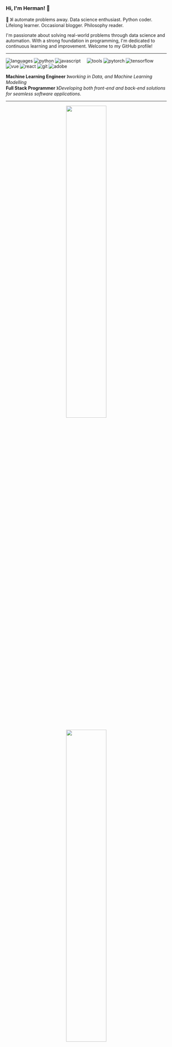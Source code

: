 ### Hi, I'm Herman! 👋
🤖 &#12299;I automate problems away. Data science enthusiast. Python coder. Lifelong learner. Occasional blogger. Philosophy reader.</sup>

I'm passionate about solving real-world problems through data science and automation. With a strong foundation in programming, I'm dedicated to continuous learning and improvement. Welcome to my GitHub profile!

----

![languages](https://img.shields.io/static/v1?label=&message=languages:&color=111&style=flat-square)
![python](https://img.shields.io/static/v1?logo=python&label=&message=python&color=36465D&logoColor=AAA&style=flat-square&link=)
![javascript](https://img.shields.io/static/v1?logo=javascript&label=&message=javascript&color=36465D&logoColor=AAA&style=flat-square)
&nbsp;&nbsp;&nbsp;
![tools](https://img.shields.io/static/v1?label=&message=tools:&color=111&style=flat-square)
![pytorch](https://img.shields.io/static/v1?logo=pytorch&label=&message=pytorch&color=36465D&logoColor=AAA&style=flat-square)
![tensorflow](https://img.shields.io/static/v1?logo=tensorflow&label=&message=tensorflow&color=36465D&logoColor=AAA&style=flat-square)
![vue](https://img.shields.io/static/v1?logo=apache-vue&label=&message=vue&color=36465D&logoColor=AAA&style=flat-square)
![react](https://img.shields.io/static/v1?logo=react&label=&message=react&color=36465D&logoColor=AAA&style=flat-square)
![git](https://img.shields.io/static/v1?logo=git&label=&message=git&color=36465D&logoColor=AAA&style=flat-square)
![adobe](https://img.shields.io/static/v1?logo=adobe&label=&message=adobe&color=111&logoColor=FF0000&style=flat-square)

**Machine Learning Engineer** &#12299;_working in Data, and Machine Learning Modelling_
<br/>
**Full Stack Programmer** &#12299;_Developing both front-end and back-end solutions for seamless software applications._

----
<p align="center">
  <img height="50%" width="auto" src ="https://github-readme-stats.vercel.app/api?username=hermansh-id&show_icons=true&count_private=true&theme=shadow_blue&hide_border=true&hide=issues,contribs&bg_color=00000000">
  <img height="50%" width="auto" src ="https://github-readme-stats.vercel.app/api/top-langs/?username=hermansh-id&layout=compact&hide_border=true&theme=shadow_blue&bg_color=00000000&langs_count=6&hide=jupyter%20notebook,tex,css,php">
<!--   <img src ="https://github-readme-streak-stats.herokuapp.com?user=hermansh-id&theme=darcula&hide_border=true&background=FFFFFF00"> -->
  <br>
  <br>
</p>

<a href="https://twitter.com/trytree1618">
  <img align="left" alt="Herman's Twitter" width="20px" src="https://simpleicons.now.sh/twitter/495f7e" />
</a>
<a href="https://www.instagram.com/herman.sh_/">
  <img align="left" alt="Herman's Instagram" width="20px" src="https://simpleicons.now.sh/instagram/495f7e" />
</a>
<a href="https://www.linkedin.com/in/herman-sugiharto-65b883219/">
  <img align="left" alt="Herman's LinkedIn" width="20px" src="https://simpleicons.now.sh/linkedin/495f7e" />
</a>

| &nbsp;&nbsp;&nbsp; Website : [https://hermansh.my.id](https://hermansh.my.id) &nbsp;&nbsp;&nbsp;|&nbsp;&nbsp;&nbsp; Open Source Work : <sub>&#9660; &#9660; &#9660;</sub>
